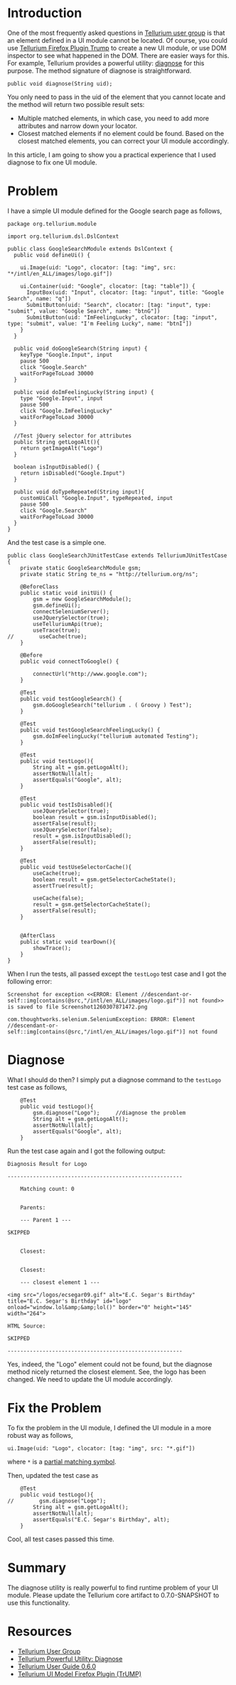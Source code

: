 

# Introduction #

One of the most frequently asked questions in [Tellurium user group](http://groups.google.com/group/tellurium-users) is that an element defined in a UI module cannot be located. Of course, you could use [Tellurium Firefox Plugin Trump](http://code.google.com/p/aost/wiki/TrUMP) to create a new UI module, or use DOM inspector to see what happened in the DOM. There are easier ways for this. For example, Tellurium provides a powerful utility: [diagnose](http://code.google.com/p/aost/wiki/TelluriumPowerUtilityDiagnose) for this purpose. The method signature of diagnose is straightforward.

```
public void diagnose(String uid);
```

You only need to pass in the uid of the element that you cannot locate and the method will return two possible result sets:

  * Multiple matched elements, in which case, you need to add more attributes and narrow down your locator.
  * Closest matched elements if no element could be found. Based on the closest matched elements, you can correct your UI module accordingly.

In this article, I am going to show you a practical experience that I used diagnose to fix one UI module.

# Problem #

I have a simple UI module defined for the Google search page as follows,

```
package org.tellurium.module

import org.tellurium.dsl.DslContext

public class GoogleSearchModule extends DslContext {
  public void defineUi() {

    ui.Image(uid: "Logo", clocator: [tag: "img", src: "*/intl/en_ALL/images/logo.gif"])

    ui.Container(uid: "Google", clocator: [tag: "table"]) {
      InputBox(uid: "Input", clocator: [tag: "input", title: "Google Search", name: "q"])
      SubmitButton(uid: "Search", clocator: [tag: "input", type: "submit", value: "Google Search", name: "btnG"])
      SubmitButton(uid: "ImFeelingLucky", clocator: [tag: "input", type: "submit", value: "I'm Feeling Lucky", name: "btnI"])
    }
  }

  public void doGoogleSearch(String input) {
    keyType "Google.Input", input
    pause 500
    click "Google.Search"
    waitForPageToLoad 30000
  }

  public void doImFeelingLucky(String input) {
    type "Google.Input", input
    pause 500
    click "Google.ImFeelingLucky"
    waitForPageToLoad 30000
  }

  //Test jQuery selector for attributes
  public String getLogoAlt(){
    return getImageAlt("Logo")
  }

  boolean isInputDisabled() {
    return isDisabled("Google.Input")
  }

  public void doTypeRepeated(String input){
    customUiCall "Google.Input", typeRepeated, input
    pause 500
    click "Google.Search"
    waitForPageToLoad 30000
  }
}
```

And the test case is a simple one.

```
public class GoogleSearchJUnitTestCase extends TelluriumJUnitTestCase {
    private static GoogleSearchModule gsm;
    private static String te_ns = "http://tellurium.org/ns";

    @BeforeClass
    public static void initUi() {
        gsm = new GoogleSearchModule();
        gsm.defineUi();
        connectSeleniumServer();
        useJQuerySelector(true);
        useTelluriumApi(true);
        useTrace(true);
//        useCache(true);
    }

    @Before
    public void connectToGoogle() {

        connectUrl("http://www.google.com");
    }

    @Test
    public void testGoogleSearch() {
        gsm.doGoogleSearch("tellurium . ( Groovy ) Test");
    }

    @Test
    public void testGoogleSearchFeelingLucky() {
        gsm.doImFeelingLucky("tellurium automated Testing");
    }

    @Test
    public void testLogo(){
        String alt = gsm.getLogoAlt();
        assertNotNull(alt);
        assertEquals("Google", alt);
    }

    @Test
    public void testIsDisabled(){
        useJQuerySelector(true);
        boolean result = gsm.isInputDisabled();
        assertFalse(result);
        useJQuerySelector(false);
        result = gsm.isInputDisabled();
        assertFalse(result);
    }

    @Test
    public void testUseSelectorCache(){
        useCache(true);
        boolean result = gsm.getSelectorCacheState();
        assertTrue(result);

        useCache(false);
        result = gsm.getSelectorCacheState();
        assertFalse(result);
    }


    @AfterClass
    public static void tearDown(){
        showTrace();
    }
}
```

When I run the tests, all passed except the `testLogo` test case and I got the following error:

```
Screenshot for exception <<ERROR: Element //descendant-or-self::img[contains(@src,"/intl/en_ALL/images/logo.gif")] not found>> is saved to file Screenshot1260307871472.png

com.thoughtworks.selenium.SeleniumException: ERROR: Element //descendant-or-self::img[contains(@src,"/intl/en_ALL/images/logo.gif")] not found
```


# Diagnose #

What I should do then? I simply put a diagnose command to the `testLogo` test case as follows,

```
    @Test
    public void testLogo(){
        gsm.diagnose("Logo");     //diagnose the problem
        String alt = gsm.getLogoAlt();
        assertNotNull(alt);
        assertEquals("Google", alt);
    }
```

Run the test case again and I got the following output:

```
Diagnosis Result for Logo

-------------------------------------------------------

	Matching count: 0 


	Parents: 

	--- Parent 1 ---

SKIPPED


	Closest: 


	Closest: 

	--- closest element 1 ---

<img src="/logos/ecsegar09.gif" alt="E.C. Segar's Birthday" title="E.C. Segar's Birthday" id="logo" onload="window.lol&amp;&amp;lol()" border="0" height="145" width="264">

HTML Source: 

SKIPPED

-------------------------------------------------------
```

Yes, indeed, the "Logo" element could not be found, but the diagnose method nicely returned the closest element. See, the logo has been changed. We need to update the UI module accordingly.

# Fix the Problem #

To fix the problem in the UI module, I defined the UI module in a more robust way as follows,

```
ui.Image(uid: "Logo", clocator: [tag: "img", src: "*.gif"])
```

where `*` is a [partial matching symbol](http://code.google.com/p/aost/wiki/UserGuide070AppendixB#How_to_do_Attribute_Partial_Matching_in_Tellurium).

Then, updated the test case as

```
    @Test
    public void testLogo(){
//        gsm.diagnose("Logo");
        String alt = gsm.getLogoAlt();
        assertNotNull(alt);
        assertEquals("E.C. Segar's Birthday", alt);
    }
```

Cool, all test cases passed this time.

# Summary #

The diagnose utility is really powerful to find runtime problem of your UI module. Please update the Tellurium core artifact to 0.7.0-SNAPSHOT to use this functionality.

# Resources #

  * [Tellurium User Group](http://groups.google.com/group/tellurium-users)
  * [Tellurium Powerful Utility: Diagnose](http://code.google.com/p/aost/wiki/TelluriumPowerUtilityDiagnose)
  * [Tellurium User Guide 0.6.0](http://aost.googlecode.com/files/TelluriumUserGuide.0.6.0.pdf)
  * [Tellurium UI Model Firefox Plugin (TrUMP)](http://code.google.com/p/aost/wiki/TrUMP)